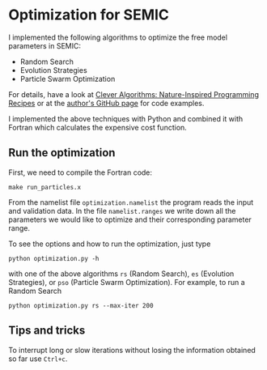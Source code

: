 Optimization for SEMIC
======================

I implemented the following algorithms to optimize the free
model parameters in SEMIC:

* Random Search
* Evolution Strategies
* Particle Swarm Optimization

For details, have a look at
[Clever Algorithms: Nature-Inspired Programming Recipes](http://www.cleveralgorithms.com)
or at the [author's GitHub page](https://github.com/jbrownlee/CleverAlgorithms) for code examples.

I implemented the above techniques with Python and combined it with
Fortran which calculates the expensive cost function.

Run the optimization
--------------------

First, we need to compile the Fortran code:

`make run_particles.x`

From the namelist file `optimization.namelist` the program reads the input and validation data.
In the file `namelist.ranges` we write down all the parameters we would like to optimize
and their corresponding parameter range.

To see the options and how to run the optimization, just type

`python optimization.py -h`

with one of the above algorithms `rs` (Random Search), `es` (Evolution Strategies),
or `pso` (Particle Swarm Optimization).
For example, to run a Random Search

`python optimization.py rs --max-iter 200`


Tips and tricks
---------------

To interrupt long or slow iterations without losing the information obtained so far use `Ctrl+c`.
